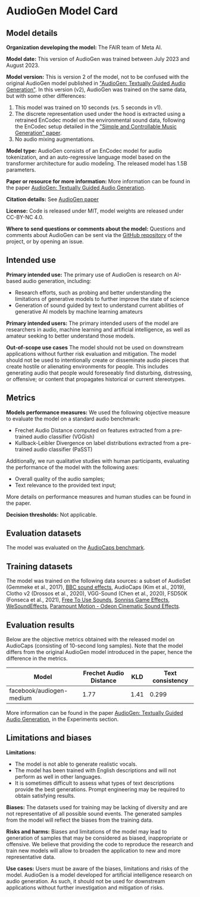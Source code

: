 # AudioGen Model Card

## Model details
**Organization developing the model:** The FAIR team of Meta AI.

**Model date:** This version of AudioGen was trained between July 2023 and August 2023.

**Model version:** This is version 2 of the model, not to be confused with the original AudioGen model published in ["AudioGen: Textually Guided Audio Generation"][audiogen].
In this version (v2), AudioGen was trained on the same data, but with some other differences:
1. This model was trained on 10 seconds (vs. 5 seconds in v1).
2. The discrete representation used under the hood is extracted using a retrained EnCodec model on the environmental sound data, following the EnCodec setup detailed in the ["Simple and Controllable Music Generation" paper][musicgen].
3. No audio mixing augmentations.

**Model type:** AudioGen consists of an EnCodec model for audio tokenization, and an auto-regressive language model based on the transformer architecture for audio modeling. The released model has 1.5B parameters.

**Paper or resource for more information:** More information can be found in the paper [AudioGen: Textually Guided Audio Generation](https://arxiv.org/abs/2209.15352).

**Citation details:** See [AudioGen paper][audiogen]

**License:** Code is released under MIT, model weights are released under CC-BY-NC 4.0.

**Where to send questions or comments about the model:** Questions and comments about AudioGen can be sent via the [GitHub repository](https://github.com/facebookresearch/audiocraft) of the project, or by opening an issue.

## Intended use
**Primary intended use:** The primary use of AudioGen is research on AI-based audio generation, including:
- Research efforts, such as probing and better understanding the limitations of generative models to further improve the state of science
- Generation of sound guided by text to understand current abilities of generative AI models by machine learning amateurs

**Primary intended users:** The primary intended users of the model are researchers in audio, machine learning and artificial intelligence, as well as amateur seeking to better understand those models.

**Out-of-scope use cases** The model should not be used on downstream applications without further risk evaluation and mitigation. The model should not be used to intentionally create or disseminate audio pieces that create hostile or alienating environments for people. This includes generating audio that people would foreseeably find disturbing, distressing, or offensive; or content that propagates historical or current stereotypes.

## Metrics

**Models performance measures:** We used the following objective measure to evaluate the model on a standard audio benchmark:
- Frechet Audio Distance computed on features extracted from a pre-trained audio classifier (VGGish)
- Kullback-Leibler Divergence on label distributions extracted from a pre-trained audio classifier (PaSST)

Additionally, we run qualitative studies with human participants, evaluating the performance of the model with the following axes:
- Overall quality of the audio samples;
- Text relevance to the provided text input;

More details on performance measures and human studies can be found in the paper.

**Decision thresholds:** Not applicable.

## Evaluation datasets

The model was evaluated on the [AudioCaps benchmark](https://audiocaps.github.io/).

## Training datasets

The model was trained on the following data sources: a subset of AudioSet (Gemmeke et al., 2017), [BBC sound effects](https://sound-effects.bbcrewind.co.uk/), AudioCaps (Kim et al., 2019), Clotho v2 (Drossos et al., 2020), VGG-Sound (Chen et al., 2020), FSD50K (Fonseca et al., 2021), [Free To Use Sounds](https://www.freetousesounds.com/all-in-one-bundle/), [Sonniss Game Effects](https://sonniss.com/gameaudiogdc), [WeSoundEffects](https://wesoundeffects.com/we-sound-effects-bundle-2020/), [Paramount Motion - Odeon Cinematic Sound Effects](https://www.paramountmotion.com/odeon-sound-effects).

## Evaluation results

Below are the objective metrics obtained with the released model on AudioCaps (consisting of 10-second long samples). Note that the model differs from the original AudioGen model introduced in the paper, hence the difference in the metrics.

| Model | Frechet Audio Distance | KLD | Text consistency |
|---|---|---|---|
| facebook/audiogen-medium | 1.77 | 1.41 | 0.299 |

More information can be found in the paper [AudioGen: Textually Guided Audio Generation][audiogen], in the Experiments section.

## Limitations and biases

**Limitations:**
- The model is not able to generate realistic vocals.
- The model has been trained with English descriptions and will not perform as well in other languages.
- It is sometimes difficult to assess what types of text descriptions provide the best generations. Prompt engineering may be required to obtain satisfying results.

**Biases:** The datasets used for training may be lacking of diversity and are not representative of all possible sound events. The generated samples from the model will reflect the biases from the training data.

**Risks and harms:** Biases and limitations of the model may lead to generation of samples that may be considered as biased, inappropriate or offensive. We believe that providing the code to reproduce the research and train new models will allow to broaden the application to new and more representative data.

**Use cases:** Users must be aware of the biases, limitations and risks of the model. AudioGen is a model developed for artificial intelligence research on audio generation. As such, it should not be used for downstream applications without further investigation and mitigation of risks.

[musicgen]: https://arxiv.org/abs/2306.05284
[audiogen]: https://arxiv.org/abs/2209.15352
